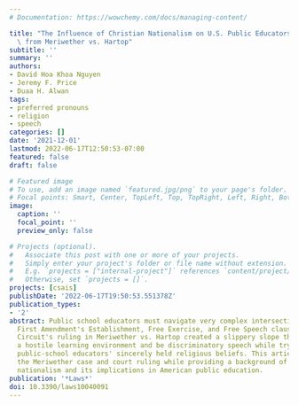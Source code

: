 ```yaml
---
# Documentation: https://wowchemy.com/docs/managing-content/

title: "The Influence of Christian Nationalism on U.S. Public Educators' Speech: Implications\
  \ from Meriwether vs. Hartop"
subtitle: ''
summary: ''
authors:
- David Hoa Khoa Nguyen
- Jeremy F. Price
- Duaa H. Alwan
tags:
- preferred pronouns
- religion
- speech
categories: []
date: '2021-12-01'
lastmod: 2022-06-17T12:50:53-07:00
featured: false
draft: false

# Featured image
# To use, add an image named `featured.jpg/png` to your page's folder.
# Focal points: Smart, Center, TopLeft, Top, TopRight, Left, Right, BottomLeft, Bottom, BottomRight.
image:
  caption: ''
  focal_point: ''
  preview_only: false

# Projects (optional).
#   Associate this post with one or more of your projects.
#   Simply enter your project's folder or file name without extension.
#   E.g. `projects = ["internal-project"]` references `content/project/deep-learning/index.md`.
#   Otherwise, set `projects = []`.
projects: [csais]
publishDate: '2022-06-17T19:50:53.551378Z'
publication_types:
- '2'
abstract: Public school educators must navigate very complex intersections of the
  First Amendment's Establishment, Free Exercise, and Free Speech clauses. The 6th
  Circuit's ruling in Meriwether vs. Hartop created a slippery slope that could create
  a hostile learning environment and be discriminatory speech while trying to balance
  public-school educators' sincerely held religious beliefs. This article examines
  the Meriwether case and court ruling while providing a background of U.S. Christian
  nationalism and its implications in American public education.
publication: '*Laws*'
doi: 10.3390/laws10040091
---
```

